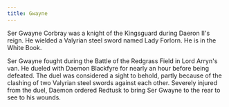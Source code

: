 ```yaml
---
title: Gwayne
---
```


Ser Gwayne Corbray was a knight of the Kingsguard during Daeron II's reign. He wielded a Valyrian steel sword named Lady Forlorn. He is in the White Book.

Ser Gwayne fought during the Battle of the Redgrass Field in Lord Arryn's van. He dueled with Daemon Blackfyre for nearly an hour before being defeated. The duel was considered a sight to behold, partly because of the clashing of two Valyrian steel swords against each other. Severely injured from the duel, Daemon ordered Redtusk to bring Ser Gwayne to the rear to see to his wounds.


